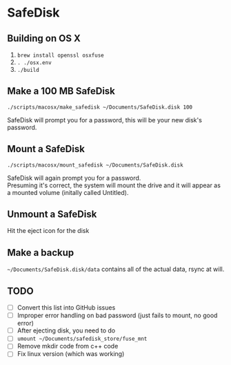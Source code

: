 SafeDisk
========

Building on OS X
--------
1. `brew install openssl osxfuse`
1. `. ./osx.env`
1. `./build`

Make a 100 MB SafeDisk
-----------------
`./scripts/macosx/make_safedisk ~/Documents/SafeDisk.disk 100`

SafeDisk will prompt you for a password, this will be your new disk's password.

Mount a SafeDisk
------------
`./scripts/macosx/mount_safedisk ~/Documents/SafeDisk.disk`

SafeDisk will again prompt you for a password.  
Presuming it's correct, the system will mount the drive
and it will appear as a mounted volume (initally called Untitled).

Unmount a SafeDisk
------------------
Hit the eject icon for the disk

Make a backup
------------------
`~/Documents/SafeDisk.disk/data` contains all of the actual data, rsync at will.

TODO
-------
- [ ] Convert this list into GitHub issues
- [ ] Improper error handling on bad password (just fails to mount, no good error)
- [ ] After ejecting disk, you need to do 
- [ ] `umount ~/Documents/safedisk_store/fuse_mnt`
- [ ] Remove mkdir code from c++ code
- [ ] Fix linux version (which was working)
